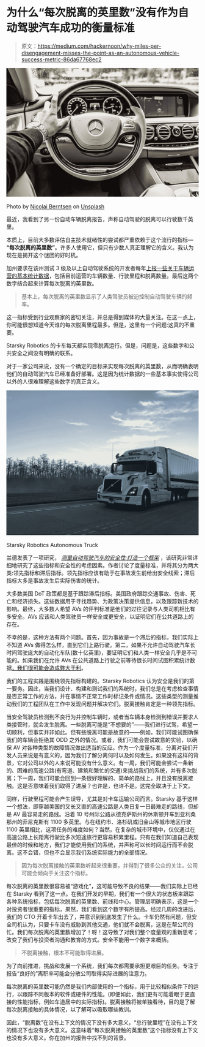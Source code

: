 # 为什么“每次脱离的英里数”没有作为自动驾驶汽车成功的衡量标准

> 原文：<https://medium.com/hackernoon/why-miles-per-disengagement-misses-the-point-as-an-autonomous-vehicle-success-metric-86da67768ec2>

![](img/518df8e39e81185eee1c9bc44b2880e4.png)

Photo by [Nicolai Berntsen](https://unsplash.com/@nicolaiberntsen?utm_source=medium&utm_medium=referral) on [Unsplash](https://unsplash.com?utm_source=medium&utm_medium=referral)

最近，我看到了另一份自动车辆脱离报告，声称自动驾驶的脱离可以行驶数千英里。

本质上，目前大多数评估自主技术就绪性的尝试都严重依赖于这个流行的指标— **“每次脱离的英里数”**。许多人使用它，但只有少数人真正理解它的含义。我认为现在是揭开这个谜团的好时机。

加州要求在该州测试 3 级及以上自动驾驶系统的开发者每年[上报一些关于车辆运营的基本统计数据](https://www.dmv.ca.gov/portal/dmv/detail/vr/autonomous/testing)，包括目前运营的车辆数量、行驶里程和脱离数量。最后这两个数字结合起来计算每次脱离的英里数。

> 基本上，每次脱离的英里数显示了人类驾驶员被迫控制自动驾驶车辆的频率。

这一指标受到行业观察家的密切关注，并总是得到媒体的大量关注。在这一点上，你可能很想知道今天谁的每次脱离里程最多。但是，这里有一个问题:这真的不重要。

Starsky Robotics 的卡车每天都实现零脱离运行。但是，问题是，这些数字和公共安全之间没有明确的联系。

对于一家公司来说，没有一个确定的目标来实现每次脱离的英里数，从而明确表明他们的自动驾驶汽车已经准备好部署。这是因为统计数据的一些基本事实使得公司以外的人很难理解这些数字的真正含义。

![](img/2a9cdddf4b756b720c18dcbcf42b0131.png)

Starsky Robotics Autonomous Truck

兰德发表了一项研究， [*测量自动驾驶汽车的安全性:打造一个框架*](https://www.rand.org/pubs/research_reports/RR2662.html) ，该研究非常详细地研究了这些指标和安全性的考虑因素。作者讨论了度量标准，并将其分为两大类:领先指标和滞后指标。领先指标应该有助于在事故发生前给出安全线索；滞后指标大多是事故发生后实际伤害的统计。

大多数美国 DoT 政策都是基于跟踪滞后指标。美国政府跟踪交通事故、伤害、死亡和经济损失。这些数据用于寻找趋势、为政策决策提供信息，以及跟踪新技术的影响。最终，大多数人希望 AVs 的评判标准是他们的过往记录与人类司机相比有多安全。AVs 应该和人类驾驶员一样安全或更安全，以证明它们在公共道路上的存在。

不幸的是，这种方法有两个问题。首先，因为事故是一个滞后的指标，我们实际上不知道 AVs 做得怎么样，直到它们上路行驶。第二，如果不允许自动驾驶汽车长时间驾驶庞大的自动化车队(数十亿英里)，要证明它们和人类一样安全几乎是不可能的。如果我们在允许 AVs 在公共道路上行驶之前等待很长时间试图积累统计数据[，我们很可能会造成弊大于利](https://www.rand.org/pubs/research_reports/RR2150.html)。

我们的工程实践是围绕领先指标构建的。Starsky Robotics 认为安全是我们的第一要务。因此，当我们设计、构建和测试我们的系统时，我们总是在考虑检查事情是否正常工作的方法，并在事情不正常工作时标记条件或情况。这些类型的测量推动我们的工程团队在工作中发现问题并解决它们。脱离接触肯定是一种领先指标。

当安全驾驶员检测到不良行为并控制车辆时，或者当车辆本身检测到错误并要求人类接管时，就会发生脱离。一些脱离可能是“不想要的”——我们进行试驾，希望一切顺利，但事实并非如此。但有些脱离可能是故意的——例如，我们可能试图确保我们的车辆会拒绝其 ODD 之外的情况。或者，我们可能会尝试故意的实验，以确保 AV 对各种类型的故障情况做出适当的反应。作为一个度量标准，分离对我们开发人员来说是有意义的，因为我们了解分离何时以及如何发生。如果没有这样的背景，它对公司以外的人来说可能没有什么意义。有一周，我们可能会尝试一条新的、困难的高速公路(有弯道、建筑和繁忙的交通)来挑战我们的系统，并有多次脱离；下一周，我们可能会回到一条很好理解的、简单的路线上，并且没有脱离接触。这是否意味着我们取得了进展？也许是，也许不是。这完全取决于上下文。

同样，行驶里程可能会产生误导，尤其是对卡车运输公司而言。Starsky 基于这样一个想法，即穿越美国的又长又直的高速公路是人类日复一日最难走的路线，但却是 AV 最容易走的路线。沿着 10 号州际公路从德克萨斯州的休斯顿开车到亚利桑那州的菲尼克斯有 1100 多英里。与在纽约市、洛杉矶或旧金山等城市地区行驶 1100 英里相比，这项任务的难度如何？当然，在复杂的城市环境中，仅仅通过在高速公路上长距离行驶比多次短途旅行更容易积累里程。只有在我们知道自己表现最佳的时候和地方，我们才能使用我们的系统，并声称可以长时间运行而不会脱离。这不会错，但也不会显示我们系统实际能力的全部情况。

> 因为每次脱离接触的英里数听起来很重要，并得到了很多公众的关注，公司可能会倾向于关注这个指标。

每次脱离的英里数很容易被“游戏化”，这可能导致不良的结果——我们实际上已经在 Starsky 看到了这一点。在我们开发的早期，我们有一个很大的状态板来跟踪各种系统指标，包括每次脱离的英里数、前线和中心。管理层明确表示，这是一个对投资者很重要的指标，果然，我们看到这个数字有所提高。经过几周的改进后，我们的 CTO 开着卡车出去了，并意识到到底发生了什么。卡车仍然有问题，但安全司机认为，只要卡车没有威胁到其他交通，他们就不会脱离，这是在帮公司的忙。我们每次脱离的英里数增加了！呀！这导致了对我们整个度量观的重新思考；改变了我们与投资者沟通和教育的方式。安全不能用一个数字来概括。

> 不脱离接触，根本不可能取得进展。

为了向前推进，挑战和发展一个系统，我们每次都需要承担更艰巨的任务。专注于报告“良好的”离职率可能会分散公司取得实际进展的注意力。

每次脱离的英里数可能仍然是我们内部使用的一个指标，用于比较相似条件下的运行，以跟踪不同版本的软件或硬件的性能。(即便如此，我们更有可能着眼于更直接的性能指标，例如车道居中的实际指标)。脱离接触将被单独看待，目的是了解每次脱离接触的具体情况，以了解可以吸取哪些教训。

因此，“脱离数”在没有上下文的情况下没有多大意义，“总行驶里程”在没有上下文的情况下也没有多大意义。这意味着“每次脱离接触的英里数”这个指标没有上下文也没有多大意义。你在加州的报告中找不到的背景。